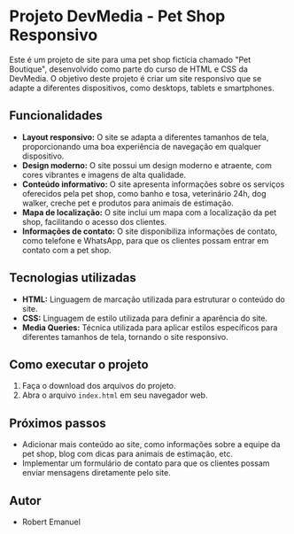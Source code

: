# Projeto DevMedia - Pet Shop Responsivo

Este é um projeto de site para uma pet shop fictícia chamado "Pet Boutique", desenvolvido como parte do curso de HTML e CSS da DevMedia. O objetivo deste projeto é criar um site responsivo que se adapte a diferentes dispositivos, como desktops, tablets e smartphones.

## Funcionalidades

* **Layout responsivo:** O site se adapta a diferentes tamanhos de tela, proporcionando uma boa experiência de navegação em qualquer dispositivo.
* **Design moderno:** O site possui um design moderno e atraente, com cores vibrantes e imagens de alta qualidade.
* **Conteúdo informativo:** O site apresenta informações sobre os serviços oferecidos pela pet shop, como banho e tosa, veterinário 24h, dog walker, creche pet e produtos para animais de estimação.
* **Mapa de localização:** O site inclui um mapa com a localização da pet shop, facilitando o acesso dos clientes.
* **Informações de contato:** O site disponibiliza informações de contato, como telefone e WhatsApp, para que os clientes possam entrar em contato com a pet shop.

## Tecnologias utilizadas

* **HTML:** Linguagem de marcação utilizada para estruturar o conteúdo do site.
* **CSS:** Linguagem de estilo utilizada para definir a aparência do site.
* **Media Queries:** Técnica utilizada para aplicar estilos específicos para diferentes tamanhos de tela, tornando o site responsivo.

## Como executar o projeto

1. Faça o download dos arquivos do projeto.
2. Abra o arquivo `index.html` em seu navegador web.

## Próximos passos

* Adicionar mais conteúdo ao site, como informações sobre a equipe da pet shop, blog com dicas para animais de estimação, etc.
* Implementar um formulário de contato para que os clientes possam enviar mensagens diretamente pelo site.

## Autor

* Robert Emanuel
